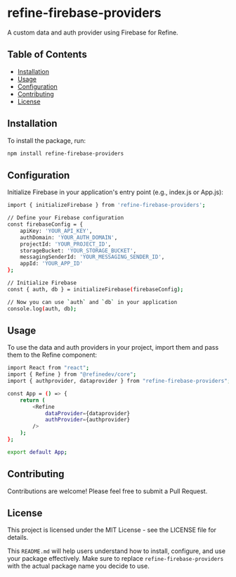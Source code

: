 # refine-firebase-providers

A custom data and auth provider using Firebase for Refine.

## Table of Contents

- [Installation](#installation)
- [Usage](#usage)
- [Configuration](#configuration)
- [Contributing](#contributing)
- [License](#license)

## Installation

To install the package, run:

```sh
npm install refine-firebase-providers
```
## Configuration
Initialize Firebase in your application's entry point (e.g., index.js or App.js):
```sh
import { initializeFirebase } from 'refine-firebase-providers';

// Define your Firebase configuration
const firebaseConfig = {
    apiKey: 'YOUR_API_KEY',
    authDomain: 'YOUR_AUTH_DOMAIN',
    projectId: 'YOUR_PROJECT_ID',
    storageBucket: 'YOUR_STORAGE_BUCKET',
    messagingSenderId: 'YOUR_MESSAGING_SENDER_ID',
    appId: 'YOUR_APP_ID'
};

// Initialize Firebase
const { auth, db } = initializeFirebase(firebaseConfig);

// Now you can use `auth` and `db` in your application
console.log(auth, db);
```
## Usage
To use the data and auth providers in your project, import them and pass them to the Refine component:

```sh
import React from "react";
import { Refine } from "@refinedev/core";
import { authprovider, dataprovider } from "refine-firebase-providers";

const App = () => {
    return (
        <Refine
            dataProvider={dataprovider}
            authProvider={authprovider}
        />
    );
};

export default App;
```

## Contributing
Contributions are welcome! Please feel free to submit a Pull Request.

## License
This project is licensed under the MIT License - see the LICENSE file for details.


This `README.md` will help users understand how to install, configure, and use your package effectively. Make sure to replace `refine-firebase-providers` with the actual package name you decide to use.